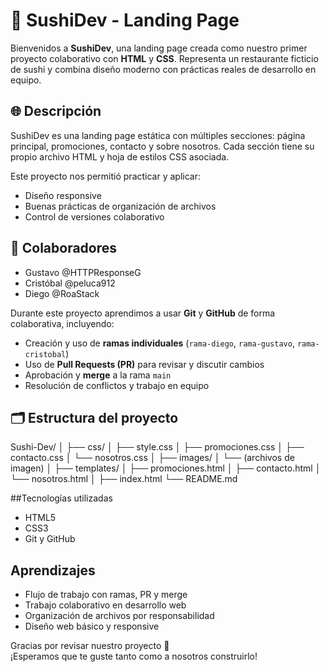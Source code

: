 # 🍣 SushiDev - Landing Page

Bienvenidos a **SushiDev**, una landing page creada como nuestro primer proyecto colaborativo con **HTML** y **CSS**. Representa un restaurante ficticio de sushi y combina diseño moderno con prácticas reales de desarrollo en equipo.

## 🌐 Descripción

SushiDev es una landing page estática con múltiples secciones: página principal, promociones, contacto y sobre nosotros. Cada sección tiene su propio archivo HTML y hoja de estilos CSS asociada.

Este proyecto nos permitió practicar y aplicar:

- Diseño responsive
- Buenas prácticas de organización de archivos
- Control de versiones colaborativo

## 👥 Colaboradores

- Gustavo @HTTPResponseG
- Cristóbal @peluca912 
- Diego @RoaStack

Durante este proyecto aprendimos a usar **Git** y **GitHub** de forma colaborativa, incluyendo:

- Creación y uso de **ramas individuales** (`rama-diego`, `rama-gustavo`, `rama-cristobal`)
- Uso de **Pull Requests (PR)** para revisar y discutir cambios
- Aprobación y **merge** a la rama `main`
- Resolución de conflictos y trabajo en equipo

## 🗂 Estructura del proyecto
Sushi-Dev/
│
├── css/
│   ├── style.css
│   ├── promociones.css
│   ├── contacto.css
│   └── nosotros.css
│
├── images/
│   └── (archivos de imagen)
│
├── templates/
│   ├── promociones.html
│   ├── contacto.html
│   └── nosotros.html
│
├── index.html
└── README.md

##Tecnologías utilizadas

- HTML5
- CSS3
- Git y GitHub

## Aprendizajes

- Flujo de trabajo con ramas, PR y merge
- Trabajo colaborativo en desarrollo web
- Organización de archivos por responsabilidad
- Diseño web básico y responsive

Gracias por revisar nuestro proyecto 🙌  
¡Esperamos que te guste tanto como a nosotros construirlo!